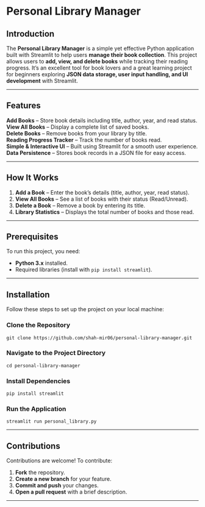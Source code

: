 # Personal Library Manager  

## Introduction  

The **Personal Library Manager** is a simple yet effective Python application built with Streamlit to help users **manage their book collection**. This project allows users to **add, view, and delete books** while tracking their reading progress. It’s an excellent tool for book lovers and a great learning project for beginners exploring **JSON data storage, user input handling, and UI development** with Streamlit.  

---

## Features  

**Add Books** – Store book details including title, author, year, and read status.  
**View All Books** – Display a complete list of saved books.  
**Delete Books** – Remove books from your library by title.  
**Reading Progress Tracker** – Track the number of books read.  
**Simple & Interactive UI** – Built using Streamlit for a smooth user experience.  
**Data Persistence** – Stores book records in a JSON file for easy access.  

---

## How It Works  

1. **Add a Book** – Enter the book’s details (title, author, year, read status).  
2. **View All Books** – See a list of books with their status (Read/Unread).  
3. **Delete a Book** – Remove a book by entering its title.  
4. **Library Statistics** – Displays the total number of books and those read.  

---

## Prerequisites  

To run this project, you need:  

- **Python 3.x** installed.  
- Required libraries (install with `pip install streamlit`).  

---

## Installation  

Follow these steps to set up the project on your local machine:  

### Clone the Repository  
```
git clone https://github.com/shah-mir06/personal-library-manager.git
```

### Navigate to the Project Directory  
```
cd personal-library-manager
```

### Install Dependencies  
```
pip install streamlit
```

### Run the Application  
```
streamlit run personal_library.py
```

---

## Contributions  

Contributions are welcome! To contribute:  

1. **Fork** the repository.  
2. **Create a new branch** for your feature.  
3. **Commit and push** your changes.  
4. **Open a pull request** with a brief description.  

---
